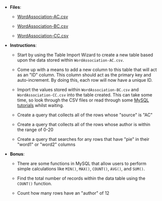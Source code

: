 * **Files**:

    * [WordAssociation-AC.csv](Activities/04-Stu_HideAndSeek/Resources/WordAssociation-AC.csv)

    * [WordAssociation-BC.csv](Activities/04-Stu_HideAndSeek/Resources/WordAssociation-BC.csv)

    * [WordAssociation-CC.csv](Activities/04-Stu_HideAndSeek/Resources/WordAssociation-CC.csv)

* **Instructions**:

    * Start by using the Table Import Wizard to create a new table based upon the data stored within `WordAssociation-AC.csv`.

    * Come up with a means to add a new column to this table that will act as an "ID" column. This column should act as the primary key and auto-increment. By doing this, each row will now have a unique ID.

    * Import the values stored within `WordAssociation-BC.csv` and `WordAssociation-CC.csv` into the table created. This can take some time, so look through the CSV files or read through some [MySQL tutorials](https://www.w3schools.com/sql/) whilst waiting.

    * Create a query that collects all of the rows whose "source" is "AC"

    * Create a query that collects all of the rows whose author is within the range of 0-20

    * Create a query that searches for any rows that have "pie" in their "word1" or "word2" columns

* **Bonus**:

    * There are some functions in MySQL that allow users to perform simple calculations like `MIN()`, `MAX()`, `COUNT()`, `AVG()`, and `SUM()`.

    * Find the total number of records within the data table using the `COUNT()` function.

    * Count how many rows have an "author" of 12